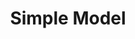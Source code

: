 ---
title:  Simple Model
description: Great model for MoBi showing how great we are
categories: examples
github_url: Example_MoBi 
---